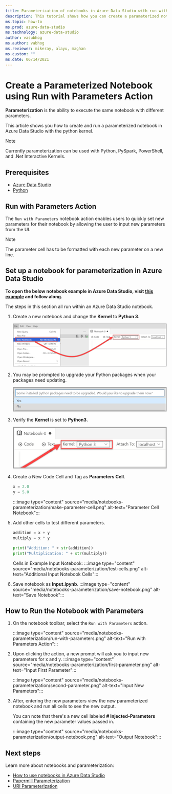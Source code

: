 ```yaml
---
title: Parameterization of notebooks in Azure Data Studio with run with parameters action.
description: This tutorial shows how you can create a parameterized notebook in ADS with the run with parameters action.
ms.topic: how-to
ms.prod: azure-data-studio
ms.technology: azure-data-studio
author: vasubhog
ms.author: vabhog
ms.reviewer: mikeray, alayu, maghan
ms.custom: ""
ms.date: 06/14/2021
---
```


# Create a Parameterized Notebook using Run with Parameters Action

**Parameterization** is the ability to execute the same notebook with different parameters.

This article shows you how to create and run a parameterized notebook in Azure Data Studio with the python kernel.

> [!Note]
> Currently parameterization can be used with Python, PySpark, PowerShell, and .Net Interactive Kernels.

## Prerequisites

- [Azure Data Studio](../download-azure-data-studio.md)
- [Python](https://www.python.org/downloads/)

## Run with Parameters Action

The `Run with Parameters` notebook action enables users to quickly set new parameters for their notebook by allowing the user to input new parameters from the UI.

> [!Note]
> The parameter cell has to be formatted with each new parameter on a new line.

## Set up a notebook for parameterization in Azure Data Studio

**To open the below notebook example in Azure Data Studio, visit [this example](azuredatastudio://microsoft.notebook/open?url=https://raw.githubusercontent.com/microsoft/sql-server-samples/master/samples/applications/azure-data-studio/parameterization.ipynb) and follow along.**

The steps in this section all run within an Azure Data Studio notebook.

1. Create a new notebook and change the **Kernel** to **Python 3**.

   ![New Notebook](media/notebooks-kqlmagic/install-new-notebook.png)

2. You may be prompted to upgrade your Python packages when your packages need updating.

   ![Yes](media/notebooks-kqlmagic/install-python-yes.png)

3. Verify the **Kernel** is set to **Python3**.

   ![Kernel change](media/notebooks-kqlmagic/change-kernel.png)

4. Create a New Code Cell and Tag as **Parameters Cell**.

   ```python
   x = 2.0
   y = 5.0
   ```

   :::image type="content" source="media/notebooks-parameterization/make-parameter-cell.png" alt-text="Parameter Cell Notebook":::

5. Add other cells to test different parameters.

   ```python
   addition = x + y
   multiply = x * y
   ```

   ```python
   print("Addition: " + str(addition))
   print("Multiplication: " + str(multiply))
   ```

   Cells in Example Input Notebook:
   :::image type="content" source="media/notebooks-parameterization/test-cells.png" alt-text="Additional Input Notebook Cells":::

6. Save notebook as **Input.ipynb**.
   :::image type="content" source="media/notebooks-parameterization/save-notebook.png" alt-text="Save Notebook":::

## How to Run the Notebook with Parameters

1. On the notebook toolbar, select the `Run with Parameters` action.

    :::image type="content" source="media/notebooks-parameterization/run-with-parameters.png" alt-text="Run with Parameters Action":::

2. Upon clicking the action, a new prompt will ask you to input new parameters for x and y.
   :::image type="content" source="media/notebooks-parameterization/first-parameter.png" alt-text="Input First Parameter":::

    :::image type="content" source="media/notebooks-parameterization/second-parameter.png" alt-text="Input New Parameters":::  

3. After, entering the new parameters view the new parameterized notebook and run all cells to see the new output.

   You can note that there's a new cell labeled **# Injected-Parameters** containing the new parameter values passed in.

   :::image type="content" source="media/notebooks-parameterization/output-notebook.png" alt-text="Output Notebook":::

## Next steps

Learn more about notebooks and parameterization:

- [How to use notebooks in Azure Data Studio](./notebooks-guidance.md)
- [Papermill Parameterization](./parameterize-papermill.md)
- [URI Parameterization](./parameterize-uri.md)
